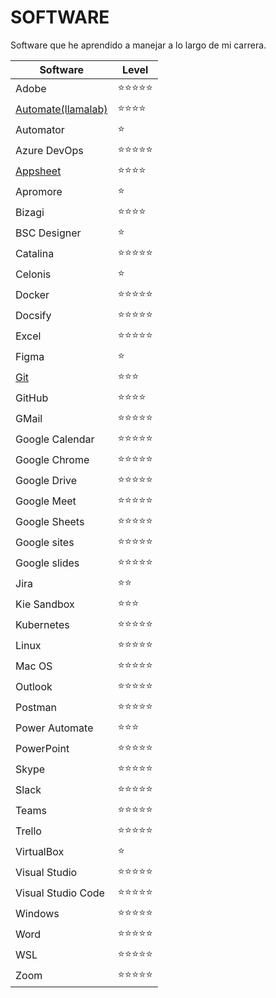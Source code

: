 # SOFTWARE

Software que he aprendido a manejar a lo largo de mi carrera.

| Software                            | Level                          |
| ----------------------------------- | ------------------------------ |
| Adobe                               | :star::star::star::star::star: |
| [Automate(llamalab)](./Automate.md) | :star::star::star::star:       |
| Automator                           | :star:                         |
| Azure DevOps                        | :star::star::star::star::star: |
| [Appsheet](./Appsheet.md)           | :star::star::star::star:       |
| Apromore                            | :star:                         |
| Bizagi                              | :star::star::star::star:       |
| BSC Designer                        | :star:                         |
| Catalina                            | :star::star::star::star::star: |
| Celonis                             | :star:                         |
| Docker                              | :star::star::star::star::star: |
| Docsify                             | :star::star::star::star::star: |
| Excel                               | :star::star::star::star::star: |
| Figma                               | :star:                         |
| [Git](./git.md)                     | :star::star::star:             |
| GitHub                              | :star::star::star::star:       |
| GMail                               | :star::star::star::star::star: |
| Google Calendar                     | :star::star::star::star::star: |
| Google Chrome                       | :star::star::star::star::star: |
| Google Drive                        | :star::star::star::star::star: |
| Google Meet                         | :star::star::star::star::star: |
| Google Sheets                       | :star::star::star::star::star: |
| Google sites                        | :star::star::star::star::star: |
| Google slides                       | :star::star::star::star::star: |
| Jira                                | :star::star:                   |
| Kie Sandbox                         | :star::star::star:             |
| Kubernetes                          | :star::star::star::star::star: |
| Linux                               | :star::star::star::star::star: |
| Mac OS                              | :star::star::star::star::star: |
| Outlook                             | :star::star::star::star::star: |
| Postman                             | :star::star::star::star::star: |
| Power Automate                      | :star::star::star:             |
| PowerPoint                          | :star::star::star::star::star: |
| Skype                               | :star::star::star::star::star: |
| Slack                               | :star::star::star::star::star: |
| Teams                               | :star::star::star::star::star: |
| Trello                              | :star::star::star::star::star: |
| VirtualBox                          | :star:                         |
| Visual Studio                       | :star::star::star::star::star: |
| Visual Studio Code                  | :star::star::star::star::star: |
| Windows                             | :star::star::star::star::star: |
| Word                                | :star::star::star::star::star: |
| WSL                                 | :star::star::star::star::star: |
| Zoom                                | :star::star::star::star::star: |
